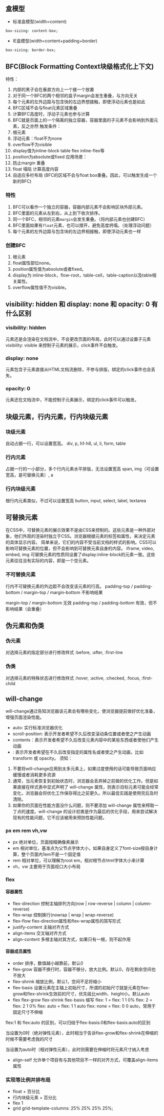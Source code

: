 ## 盒模型

- 标准盒模型(width=content)
```css
box-sizing: content-box;
```
- IE盒模型(width=content+padding+border)
```css
box-sizing: border-box;
```

## BFC(Block Formatting Context块级格式化上下文)

特性：
1. 内部的黑子会在垂直方向上一个接一个放置
2. 对于同一个BFC的两个相邻的盒子margin会发生重叠，与方向无关
3. 每个元素的左外边距与包含快的左边界想接触，即使浮动元素也是如此
4. BFC区域不会与float元素区域重叠
5. 计算BFC高度时，浮动子元素也参与计算
6. BFC就是页面上的一个隔离的独立容器，容器里面的子元素不会影响到外面元素，反之亦然
触发条件：
1. 根元素
2. 浮动元素：float不为none
3. overflow不为visible
4. display值为inline-block table flex inline-flex等
5. position为absolute或fixed
应用场景：
1. 防止margin 重叠
2. float 塌陷 计算高度内容
3. 自适应多栏布局 (BFC的区域不会与float box重叠。因此，可以触发生成一个新的BFC)

### 特性

1. BFC可以看作一个独立的容器，容器内部元素不会影响区块外部元素。
2. BFC里面的元素从左到右，从上到下依次排序。
3. 同一个BFC，相邻的元素`margin`会发生重叠。（将内部元素也创建BFC）
4. BFC里面如果有`float`元素，也可以撑开，避免高度坍塌。（处理浮动问题）
5. 每个元素的左外边距与包含块的左边界相接触，即使浮动元素也一样

### 创建BFC

1. 根元素
2. float属性部位none。
3. position属性值为absolute或者fixed。
4. display为 inline-block，flow-root，table-cell，table-caption以及table相关属性。
5. overflow属性值不为visible。

## visibility: hidden 和 display: none 和 opacity: 0 有什么区别

### visibility: hidden

元素还是会渲染在文档流中，不会更改页面的布局，此时可以通过设置子元素visibility: visible 来控制子元素的展示，click事件不会触发。

### display: none

元素包含子元素直接从HTML文档流删除，不参与排版，绑定的click事件也会丢失。

### opacity: 0

元素还在文档流中，不能控制子元素展示，绑定的click事件可以触发。

## 块级元素，行内元素，行内块级元素

### 块级元素

自动占据一行，可以设置宽高。
div, p, h1-h6, ul, li, form, table

### 行内元素

占据一行的一小部分，多个行内元素水平排版，无法设置宽高
span, img（可设置宽高，是可替换元素）, a

### 行内块级元素

根行内元素类似，不过可以设置宽高
button, input, select, label, textarea

## 可替换元素

在CSS中，可替换元素的展示效果不是由CSS来控制的。这些元素是一种外部对象，他们外观的渲染时独立于CSS。浏览器根据元素的标签和属性，来决定元素的具体显示内容。
简单来说，它们的内容不受当前文档的样式的影响。CSS可以影响可替换元素的位置，但不会影响到可替换元素自身的内容。
iframe, video, embed, img
可替换元素的性质同设置了display:inline-block的元素一致。这些元素往往没有实际的内容，即是一个空元素。

### 不可替换元素

行内不可替换元素的外边距不会改变该元素的行高。
padding-top / padding-bottom / margin-top / margin-bottom 不影响结果

margin-top / margin-bottom 无效
padding-top / padding-bottom 有效，但不影响结果（会重叠）

## 伪元素和伪类

### 伪元素

对选择元素的指定部分进行修改样式
:before, :after, :first-line

### 伪类

对选择元素的特殊状态进行修改样式
:hover, :active, :checked, :focus, :first-child

## will-change
​will-change通过告知浏览器该元素会有哪些变化，使浏览器提前做好优化准备，增强页面渲染性能。
- auto: 实行标准浏览器优化
- scroll-position: 表示开发者希望不久后改变滚动条位置或者使之产生动画
- contents：表示开发者希望不久后改变元素内容中的某些东西或者使他们产生动画
- <custom-ident>: 表示开发者希望在不久后改变指定的属性名或者使之产生动画，比如transform 或 opacity。
须知：
1. 不要将will-change应用到太多元素上，如果过度使用的话可能导致页面响应缓慢或者消耗更多资源
2. 通常，当元素恢复到初始状态时，浏览器会丢弃掉之前做的优化工作。但是如果直接在样式表中显式声明了 will-change 属性，则表示目标元素可能会经常变化，浏览器会将优化工作保存得比之前更久。所以最佳实践是使用完后及时清除。
3. 如果你的页面在性能方面没什么问题，则不要添加 will-change 属性来榨取一丁点的速度。will-change 的设计初衷是作为最后的优化手段，用来尝试解决现有的性能问题，它不应该被用来预防性能问题。

### px em rem vh,vw

- px
绝对单位，页面按精确像素展示
- em
相对单位，基准点为父节点字体大小，如果自身定义了font-size按自身计算，整个页面内1em不是一个固定值
- rem
相对单位，可以理解为root em，相对根节点html字体大小来计算
- vh，vw
主要用于页面视口大小布局

### flex

#### 容器属性
- flex-direction
控制主轴排列方向(row | row-reverse | column | column-reverse)
- flex-wrap
控制换行(nowrap | wrap | wrap-reverse)
- flex-flow
flex-direction属性和flex-wrap属性的简写形式
- justify-content
主轴对齐方式
- align-items
交叉轴对齐方式
- align-content
多根主轴对其方式，如果只有一根，则不起作用

#### 容器成员属性
- order
排序，数值越小越靠前，默认0
- flex-grow
容器不换行时，容器不够分，放大比例。默认0，存在剩余空间也不放大
- flex-shrink
缩放比例，默认1，空间不足将缩小
- flex-basis
设置元素在主轴上初始尺寸，所谓的初始尺寸就是元素在flex-grow和flex-shrink生效前的尺寸，优先级比width、height小。默认auto
- flex
flex-grow flex-shrink flex-basis 缩写
flex: 1 = flex: 1 1 0%
flex: 2 = flex: 2 1 0%
flex: auto = flex: 1 1 auto
flex: none = flex: 0 0 auto，常用于固定尺寸不伸缩

flex:1 和 flex:auto 的区别，可以归结于flex-basis:0和flex-basis:auto的区别

当设置为0时（绝对弹性元素），此时相当于告诉flex-grow和flex-shrink在伸缩的时候不需要考虑我的尺寸

当设置为auto时（相对弹性元素），此时则需要在伸缩时将元素尺寸纳入考虑

- align-self
允许单个项目有与其他项目不一样的对齐方式，可覆盖align-items属性


### 实现等比例并排布局
- float + 百分比
- 行内块级元素 + 百分比
- flex 1
- grid grid-template-columns: 25% 25% 25% 25%;